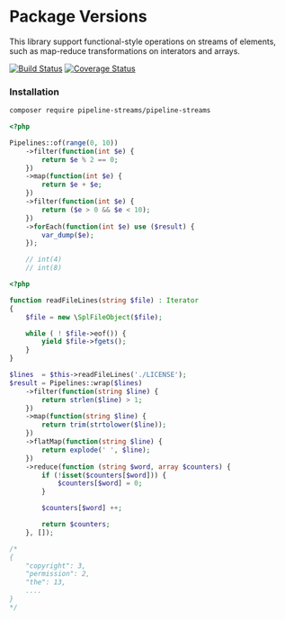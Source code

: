 # Package Versions

This library support functional-style operations on streams of elements, such as map-reduce transformations on interators and arrays.


[![Build Status](https://travis-ci.org/FabioBatSilva/pipeline-streams.svg?branch=master)](https://travis-ci.org/FabioBatSilva/pipeline-streams)
[![Coverage Status](https://coveralls.io/repos/github/FabioBatSilva/pipeline-streams/badge.svg?branch=master)](https://coveralls.io/github/FabioBatSilva/pipeline-streams?branch=master)

### Installation

```sh
composer require pipeline-streams/pipeline-streams
```


```php
<?php

Pipelines::of(range(0, 10))
    ->filter(function(int $e) {
        return $e % 2 == 0;
    })
    ->map(function(int $e) {
        return $e + $e;
    })
    ->filter(function(int $e) {
        return ($e > 0 && $e < 10);
    })
    ->forEach(function(int $e) use ($result) {
        var_dump($e);
    });

    // int(4)
    // int(8)
```


```php
<?php

function readFileLines(string $file) : Iterator
{
    $file = new \SplFileObject($file);

    while ( ! $file->eof()) {
        yield $file->fgets();
    }
}

$lines  = $this->readFileLines('./LICENSE');
$result = Pipelines::wrap($lines)
    ->filter(function(string $line) {
        return strlen($line) > 1;
    })
    ->map(function(string $line) {
        return trim(strtolower($line));
    })
    ->flatMap(function(string $line) {
        return explode(' ', $line);
    })
    ->reduce(function (string $word, array $counters) {
        if (!isset($counters[$word])) {
            $counters[$word] = 0;
        }

        $counters[$word] ++;

        return $counters;
    }, []);

/*
{
    "copyright": 3,
    "permission": 2,
    "the": 13,
    ....
}
*/
```